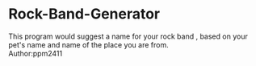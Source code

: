# Rock-Band-Generator
This program would suggest a name for your rock band , based on your pet's name and name of the place you are from.
<br>
Author:ppm2411
